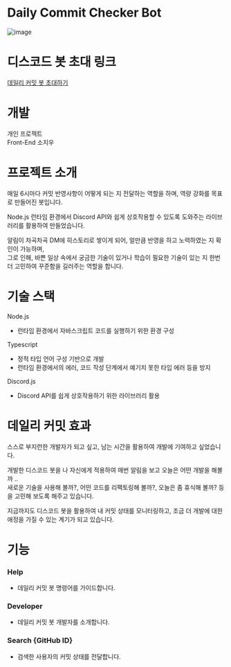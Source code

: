 # Daily Commit Checker Bot
![image](https://github.com/jiwooproity/dailly-commit-bot/assets/58384366/24258d37-0567-4e8f-b139-39581cf6157d)


# 디스코드 봇 초대 링크
<a href="https://discord.com/oauth2/authorize?client_id=1083962444772290673&permissions=8&scope=bot">데일리 커밋 봇 초대하기</a>

# 개발
개인 프로젝트  
Front-End 소지우

# 프로젝트 소개
매일 6시마다 커밋 반영사항이 어떻게 되는 지 전달하는 역할을 하며, 역량 강화를 목표로 만들어진 봇입니다.

Node.js 런타임 환경에서 Discord API와 쉽게 상호작용할 수 있도록 도와주는 라이브러리를 활용하여 만들었습니다.

알림이 차곡차곡 DM에 히스토리로 쌓이게 되어, 얼만큼 반영을 하고 노력하였는 지 확인이 가능하며,  
그로 인해, 바쁜 일상 속에서 궁금한 기술이 있거나 학습이 필요한 기술이 있는 지 한번 더 고민하여 꾸준함을 길러주는 역할을 합니다.  

# 기술 스택
Node.js
- 런타임 환경에서 자바스크립트 코드를 실행하기 위한 환경 구성  

Typescript
- 정적 타입 언어 구성 기반으로 개발
- 런타임 환경에서의 에러, 코드 작성 단계에서 예기치 못한 타입 에러 등을 방지

Discord.js
- Discord API를 쉽게 상호작용하기 위한 라이브러리 활용

# 데일리 커밋 효과
스스로 부지런한 개발자가 되고 싶고, 남는 시간을 활용하여 개발에 기여하고 싶었습니다.  

개발한 디스코드 봇을 나 자신에게 적용하여 매번 알림을 보고 오늘은 어떤 개발을 해볼까 ..  
새로운 기술을 사용해 볼까?, 어떤 코드를 리팩토링해 볼까?, 오늘은 좀 휴식해 볼까? 등을 고민해 보도록 해주고 있습니다.

지금까지도 디스코드 봇을 활용하여 내 커밋 상태를 모니터링하고, 조금 더 개발에 대한 애정을 가질 수 있는 계기가 되고 있습니다.

# 기능
### Help
- 데일리 커밋 봇 명령어를 가이드합니다.
### Developer
- 데일리 커밋 봇 개발자를 소개합니다.
### Search {GitHub ID}
- 검색한 사용자의 커밋 상태를 전달합니다.
